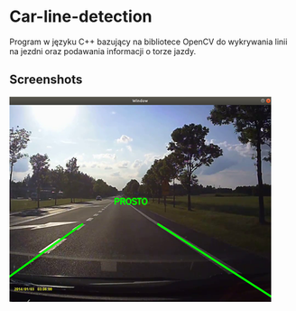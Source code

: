 # Car-line-detection
Program w języku C++ bazujący na bibliotece OpenCV do wykrywania linii na jezdni oraz podawania informacji o torze jazdy. 

## Screenshots
![Screen](screen-lineDetection.png)
